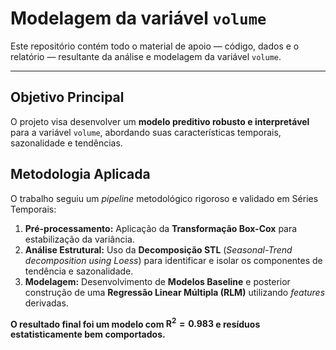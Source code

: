 # Modelagem da variável `volume`

Este repositório contém todo o material de apoio — código, dados e o relatório  — resultante da análise e modelagem da variável `volume`.

---

## Objetivo Principal

O projeto visa desenvolver um **modelo preditivo robusto e interpretável** para a variável `volume`, abordando suas características temporais, sazonalidade e tendências.

## Metodologia Aplicada

O trabalho seguiu um *pipeline* metodológico rigoroso e validado em Séries Temporais:
1.  **Pré-processamento:** Aplicação da **Transformação Box-Cox** para estabilização da variância.
2.  **Análise Estrutural:** Uso da **Decomposição STL** (*Seasonal-Trend decomposition using Loess*) para identificar e isolar os componentes de tendência e sazonalidade.
3.  **Modelagem:** Desenvolvimento de **Modelos Baseline** e posterior construção de uma **Regressão Linear Múltipla (RLM)** utilizando *features* derivadas.

**O resultado final foi um modelo com $\mathbf{R^2 = 0.983}$ e resíduos estatisticamente bem comportados.**
